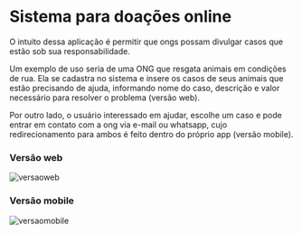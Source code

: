 # Sistema para doações online

O intuito dessa aplicação é permitir que ongs possam divulgar casos que estão sob sua responsabilidade.

 Um exemplo de uso seria de uma ONG que resgata animais em condições de rua. 
 Ela se cadastra no sistema e insere os casos de seus animais que estão precisando de ajuda, informando nome do caso, 
 descrição e valor necessário para resolver o problema (versão web).

 Por outro lado, o usuário interessado em ajudar, escolhe um caso e pode entrar em contato com a ong via e-mail 
 ou whatsapp, cujo redirecionamento para ambos é feito dentro do próprio app (versão mobile).

<h3>Versão web</h3>

![versaoweb](https://user-images.githubusercontent.com/44175992/85361424-43c09000-b4f2-11ea-9a6e-5957c9035474.png)



<h3>Versão mobile</h3>

![versaomobile](https://user-images.githubusercontent.com/44175992/85361403-32778380-b4f2-11ea-9dd2-8ffa129fb9ff.png)


